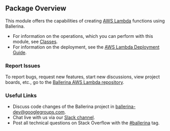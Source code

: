 ## Package Overview

This module offers the capabilities of creating [AWS Lambda](https://aws.amazon.com/lambda/) functions using Ballerina. 

- For information on the operations, which you can perform with this module, see [Classes](/learn/api-docs/ballerina/index.html#/ballerinax/awslambda/0.0.0/awslambda/classes/Context). 
- For information on the deployment, see the [AWS Lambda Deployment Guide](/learn/deployment/aws-lambda/).

### Report Issues

To report bugs, request new features, start new discussions, view project boards, etc., go to the [Ballerina AWS Lambda repository](https://github.com/ballerina-platform/module-ballerinax-aws.lambda).

### Useful Links
- Discuss code changes of the Ballerina project in [ballerina-dev@googlegroups.com](mailto:ballerina-dev@googlegroups.com).
- Chat live with us via our [Slack channel](https://ballerina.io/community/slack/).
- Post all technical questions on Stack Overflow with the [#ballerina](https://stackoverflow.com/questions/tagged/ballerina) tag.

